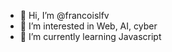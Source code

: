 - 👋 Hi, I’m @francoislfv
- 👀 I’m interested in Web, AI, cyber
- 🌱 I’m currently learning Javascript


<!---
francoislfv/francoislfv is a ✨ special ✨ repository because its `README.md` (this file) appears on your GitHub profile.
You can click the Preview link to take a look at your changes.
--->
